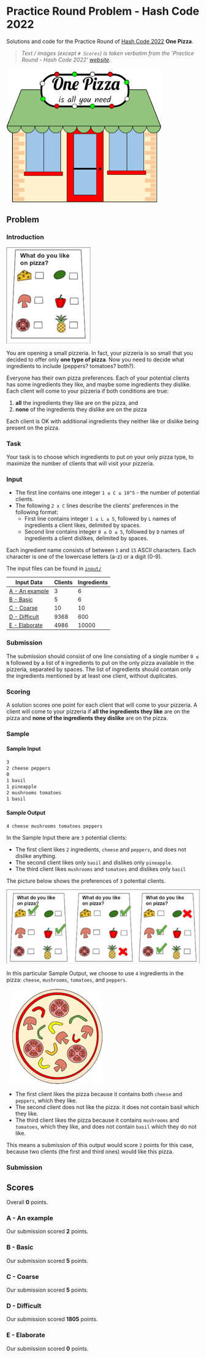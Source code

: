 # Practice Round Problem - Hash Code 2022

Solutions and code for the Practice Round of [Hash Code 2022](https://codingcompetitions.withgoogle.com/hashcode) **One Pizza**.  
> _Text / images (except `# Scores`) is taken verbatim from the 'Practice Round - Hash Code 2022' [website](https://codingcompetitions.withgoogle.com/hashcode/round/00000000008f5ca9/00000000008f6f33)._



![A picture of a pizzeria with a 'One Pizza is all you need' sign.](pizzeria.png)

## Problem

### Introduction

![A picture of menu with six ingredients to choose from and a 'What do you like on pizza?' text.](pizza-poll.png)

You are opening a small pizzeria.
In fact, your pizzeria is so small that you decided to offer only **one type of pizza**.
Now you need to decide what ingredients to include (peppers? tomatoes? both?).

Everyone has their own pizza preferences.
Each of your potential clients has some ingredients they like, and maybe some ingredients they dislike.
Each client will come to your pizzeria if both conditions are true:

1. **all** the ingredients they like are on the pizza, and
2. **none** of the ingredients they dislike are on the pizza

Each client is OK with additional ingredients they neither like or dislike being present on the pizza.

### Task

Your task is to choose which ingredients to put on your only pizza type, to maximize the number of clients that will visit your pizzeria.

### Input

- The first line contains one integer `1 ≤ C ≤ 10^5` - the number of potential clients.
- The following `2 x C` lines describe the clients’ preferences in the following format:
  - First line contains integer `1 ≤ L ≤ 5`, followed by `L` names of ingredients a client likes, delimited by spaces.
  - Second line contains integer `0 ≤ D ≤ 5`, followed by `D` names of ingredients a client dislikes, delimited by spaces.
  
Each ingredient name consists of between `1` and `15` ASCII characters.
Each character is one of the lowercase letters (a-z) or a digit (0-9).

The input files can be found in [`input/`](input)

| Input Data                                  | Clients | Ingredients |
|---------------------------------------------|---------|-------------|
| [A - An example](input/a_an_example.in.txt) | 3       | 6           |
| [B - Basic](input/b_basic.in.txt)           | 5       | 6           |
| [C - Coarse](input/c_coarse.in.txt)         | 10      | 10          |
| [D - Difficult](input/d_difficult.in.txt)   | 9368    | 600         |
| [E - Elaborate](input/e_elaborate.in.txt)   | 4986    | 10000       |

### Submission

The submission should consist of one line consisting of a single number `0 ≤ N` followed by a list of `N` ingredients to put on the only pizza available in the pizzeria, separated by spaces.
The list of ingredients should contain only the ingredients mentioned by at least one client, without duplicates.

### Scoring

A solution scores one point for each client that will come to your pizzeria.
A client will come to your pizzeria if **all the ingredients they like** are on the pizza and **none of the ingredients they dislike** are on the pizza.

### Sample

#### Sample Input

```
3
2 cheese peppers
0
1 basil
1 pineapple
2 mushrooms tomatoes
1 basil
```

#### Sample Output

```
4 cheese mushrooms tomatoes peppers
```

In the Sample Input there are `3` potential clients:

- The first client likes `2` ingredients, `cheese` and `peppers`, and does not dislike anything.
- The second client likes only `basil` and dislikes only `pineapple`.
- The third client likes `mushrooms` and `tomatoes` and dislikes only `basil`

The picture below shows the preferences of `3` potential clients.

![Three 'Vote for your pizza' cards with some ingredients marked as likes and some marked with dislikes.](pizza-poll-examples.png)

In this particular Sample Output, we choose to use `4` ingredients in the pizza: `cheese`, `mushrooms`, `tomatoes`, and `peppers`.

![The pizza corresponding to the sample output. It contains cheese, mushrooms, tomatoes, and peppers.](pizza-sample-output.png)

- The first client likes the pizza because it contains both `cheese` and `peppers`, which they like.
- The second client does not like the pizza: it does not contain basil which they like.
- The third client likes the pizza because it contains `mushrooms` and `tomatoes`, which they like, and does not contain `basil` which they do not like.

This means a submission of this output would score `2` points for this case, because two clients (the first and third ones) would like this pizza.

### Submission

## Scores

Overall **0** points.

### A - An example

Our submission scored **2** points.

### B - Basic

Our submission scored **5** points.

### C - Coarse

Our submission scored **5** points.

### D - Difficult

Our submission scored **1805** points.

### E - Elaborate

Our submission scored **0** points.
